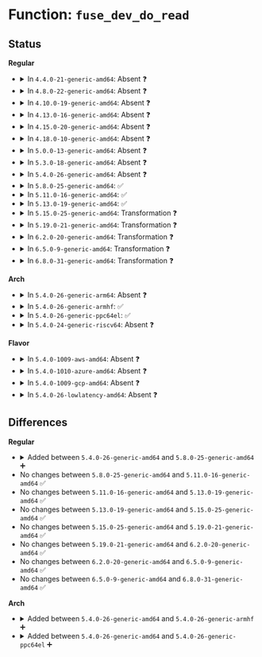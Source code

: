 # Function: <code>fuse_dev_do_read</code>

## Status
<b>Regular</b>
<ul>
<li>
<details>
<summary>In <code>4.4.0-21-generic-amd64</code>: Absent ❓</summary>

```json
{
  "name": "fuse_dev_do_read",
  "collision_type": "Unique Static",
  "inline_type": "Selective",
  "funcs": [
    {
      "addr": 18446744071582058560,
      "name": "fuse_dev_do_read",
      "external": false,
      "loc": "fs/fuse/dev.c:1241",
      "file": "fs/fuse/dev.c",
      "inline": "not declared, inlined",
      "caller_inline": [],
      "caller_func": [
        "fs/fuse/dev.c:fuse_dev_read",
        "fs/fuse/dev.c:fuse_dev_splice_read"
      ]
    }
  ],
  "symbols": [
    {
      "addr": 18446744071582058560,
      "name": "fuse_dev_do_read.isra.21.constprop.26",
      "section": ".text",
      "bind": "STB_LOCAL",
      "size": 1547
    }
  ]
}
```
</details>
</li>
<li>
<details>
<summary>In <code>4.8.0-22-generic-amd64</code>: Absent ❓</summary>

```json
{
  "name": "fuse_dev_do_read",
  "collision_type": "Unique Static",
  "inline_type": "Selective",
  "funcs": [
    {
      "addr": 18446744071582272528,
      "name": "fuse_dev_do_read",
      "external": false,
      "loc": "fs/fuse/dev.c:1216",
      "file": "fs/fuse/dev.c",
      "inline": "not declared, inlined",
      "caller_inline": [],
      "caller_func": [
        "fs/fuse/dev.c:fuse_dev_splice_read",
        "fs/fuse/dev.c:fuse_dev_read"
      ]
    }
  ],
  "symbols": [
    {
      "addr": 18446744071582272528,
      "name": "fuse_dev_do_read.isra.22.constprop.27",
      "section": ".text",
      "bind": "STB_LOCAL",
      "size": 1612
    }
  ]
}
```
</details>
</li>
<li>
<details>
<summary>In <code>4.10.0-19-generic-amd64</code>: Absent ❓</summary>

```json
{
  "name": "fuse_dev_do_read",
  "collision_type": "Unique Static",
  "inline_type": "Selective",
  "funcs": [
    {
      "addr": 18446744071582362096,
      "name": "fuse_dev_do_read",
      "external": false,
      "loc": "fs/fuse/dev.c:1219",
      "file": "fs/fuse/dev.c",
      "inline": "not declared, inlined",
      "caller_inline": [],
      "caller_func": [
        "fs/fuse/dev.c:fuse_dev_splice_read",
        "fs/fuse/dev.c:fuse_dev_read"
      ]
    }
  ],
  "symbols": [
    {
      "addr": 18446744071582362096,
      "name": "fuse_dev_do_read.isra.25.constprop.30",
      "section": ".text",
      "bind": "STB_LOCAL",
      "size": 1572
    }
  ]
}
```
</details>
</li>
<li>
<details>
<summary>In <code>4.13.0-16-generic-amd64</code>: Absent ❓</summary>

```json
{
  "name": "fuse_dev_do_read",
  "collision_type": "Unique Static",
  "inline_type": "Selective",
  "funcs": [
    {
      "addr": 18446744071582442976,
      "name": "fuse_dev_do_read",
      "external": false,
      "loc": "fs/fuse/dev.c:1218",
      "file": "fs/fuse/dev.c",
      "inline": "not declared, inlined",
      "caller_inline": [],
      "caller_func": [
        "fs/fuse/dev.c:fuse_dev_splice_read",
        "fs/fuse/dev.c:fuse_dev_read"
      ]
    }
  ],
  "symbols": [
    {
      "addr": 18446744071582442976,
      "name": "fuse_dev_do_read.isra.26",
      "section": ".text",
      "bind": "STB_LOCAL",
      "size": 2123
    }
  ]
}
```
</details>
</li>
<li>
<details>
<summary>In <code>4.15.0-20-generic-amd64</code>: Absent ❓</summary>

```json
{
  "name": "fuse_dev_do_read",
  "collision_type": "Unique Static",
  "inline_type": "Selective",
  "funcs": [
    {
      "addr": 18446744071582593536,
      "name": "fuse_dev_do_read",
      "external": false,
      "loc": "fs/fuse/dev.c:1218",
      "file": "fs/fuse/dev.c",
      "inline": "not declared, inlined",
      "caller_inline": [],
      "caller_func": [
        "fs/fuse/dev.c:fuse_dev_splice_read",
        "fs/fuse/dev.c:fuse_dev_read"
      ]
    }
  ],
  "symbols": [
    {
      "addr": 18446744071582593536,
      "name": "fuse_dev_do_read.isra.27",
      "section": ".text",
      "bind": "STB_LOCAL",
      "size": 2079
    }
  ]
}
```
</details>
</li>
<li>
<details>
<summary>In <code>4.18.0-10-generic-amd64</code>: Absent ❓</summary>

```json
{
  "name": "fuse_dev_do_read",
  "collision_type": "Unique Static",
  "inline_type": "Selective",
  "funcs": [
    {
      "addr": 18446744071582783968,
      "name": "fuse_dev_do_read",
      "external": false,
      "loc": "fs/fuse/dev.c:1231",
      "file": "fs/fuse/dev.c",
      "inline": "not declared, inlined",
      "caller_inline": [],
      "caller_func": [
        "fs/fuse/dev.c:fuse_dev_splice_read",
        "fs/fuse/dev.c:fuse_dev_read"
      ]
    }
  ],
  "symbols": [
    {
      "addr": 18446744071582783968,
      "name": "fuse_dev_do_read.isra.29",
      "section": ".text",
      "bind": "STB_LOCAL",
      "size": 2091
    }
  ]
}
```
</details>
</li>
<li>
<details>
<summary>In <code>5.0.0-13-generic-amd64</code>: Absent ❓</summary>

```json
{
  "name": "fuse_dev_do_read",
  "collision_type": "Unique Static",
  "inline_type": "Selective",
  "funcs": [
    {
      "addr": 18446744071582888352,
      "name": "fuse_dev_do_read",
      "external": false,
      "loc": "fs/fuse/dev.c:1284",
      "file": "fs/fuse/dev.c",
      "inline": "not declared, inlined",
      "caller_inline": [],
      "caller_func": [
        "fs/fuse/dev.c:fuse_dev_splice_read",
        "fs/fuse/dev.c:fuse_dev_read"
      ]
    }
  ],
  "symbols": [
    {
      "addr": 18446744071582888352,
      "name": "fuse_dev_do_read.isra.31",
      "section": ".text",
      "bind": "STB_LOCAL",
      "size": 2162
    }
  ]
}
```
</details>
</li>
<li>
<details>
<summary>In <code>5.3.0-18-generic-amd64</code>: Absent ❓</summary>

```json
{
  "name": "fuse_dev_do_read",
  "collision_type": "Unique Static",
  "inline_type": "Selective",
  "funcs": [
    {
      "addr": 18446744071583069728,
      "name": "fuse_dev_do_read",
      "external": false,
      "loc": "fs/fuse/dev.c:1308",
      "file": "fs/fuse/dev.c",
      "inline": "not declared, inlined",
      "caller_inline": [],
      "caller_func": [
        "fs/fuse/dev.c:fuse_dev_splice_read",
        "fs/fuse/dev.c:fuse_dev_read"
      ]
    }
  ],
  "symbols": [
    {
      "addr": 18446744071583069728,
      "name": "fuse_dev_do_read.isra.0",
      "section": ".text",
      "bind": "STB_LOCAL",
      "size": 2058
    }
  ]
}
```
</details>
</li>
<li>
<details>
<summary>In <code>5.4.0-26-generic-amd64</code>: Absent ❓</summary>

```json
{
  "name": "fuse_dev_do_read",
  "collision_type": "Unique Static",
  "inline_type": "Selective",
  "funcs": [
    {
      "addr": 18446744071583174704,
      "name": "fuse_dev_do_read",
      "external": false,
      "loc": "fs/fuse/dev.c:1176",
      "file": "fs/fuse/dev.c",
      "inline": "not declared, inlined",
      "caller_inline": [],
      "caller_func": [
        "fs/fuse/dev.c:fuse_dev_splice_read",
        "fs/fuse/dev.c:fuse_dev_read"
      ]
    }
  ],
  "symbols": [
    {
      "addr": 18446744071583174704,
      "name": "fuse_dev_do_read.isra.0",
      "section": ".text",
      "bind": "STB_LOCAL",
      "size": 1983
    }
  ]
}
```
</details>
</li>
<li>
<details>
<summary>In <code>5.8.0-25-generic-amd64</code>: ✅</summary>

```c
ssize_t fuse_dev_do_read(struct fuse_dev * fud, struct file * file, struct fuse_copy_state * cs, size_t nbytes)
```

```json
{
  "name": "fuse_dev_do_read",
  "collision_type": "Unique Static",
  "inline_type": "No",
  "funcs": [
    {
      "addr": 18446744071583498560,
      "name": "fuse_dev_do_read",
      "external": false,
      "loc": "fs/fuse/dev.c:1175",
      "file": "fs/fuse/dev.c",
      "inline": "seen, unknown",
      "caller_inline": [],
      "caller_func": [
        "fs/fuse/dev.c:fuse_dev_splice_read",
        "fs/fuse/dev.c:fuse_dev_read"
      ]
    }
  ],
  "symbols": [
    {
      "addr": 18446744071583498560,
      "name": "fuse_dev_do_read",
      "section": ".text",
      "bind": "STB_LOCAL",
      "size": 2202
    }
  ]
}
```
</details>
</li>
<li>
<details>
<summary>In <code>5.11.0-16-generic-amd64</code>: ✅</summary>

```c
ssize_t fuse_dev_do_read(struct fuse_dev * fud, struct file * file, struct fuse_copy_state * cs, size_t nbytes)
```

```json
{
  "name": "fuse_dev_do_read",
  "collision_type": "Unique Static",
  "inline_type": "No",
  "funcs": [
    {
      "addr": 18446744071583607360,
      "name": "fuse_dev_do_read",
      "external": false,
      "loc": "fs/fuse/dev.c:1196",
      "file": "fs/fuse/dev.c",
      "inline": "seen, unknown",
      "caller_inline": [],
      "caller_func": [
        "fs/fuse/dev.c:fuse_dev_splice_read",
        "fs/fuse/dev.c:fuse_dev_read"
      ]
    }
  ],
  "symbols": [
    {
      "addr": 18446744071583607360,
      "name": "fuse_dev_do_read",
      "section": ".text",
      "bind": "STB_LOCAL",
      "size": 2164
    }
  ]
}
```
</details>
</li>
<li>
<details>
<summary>In <code>5.13.0-19-generic-amd64</code>: ✅</summary>

```c
ssize_t fuse_dev_do_read(struct fuse_dev * fud, struct file * file, struct fuse_copy_state * cs, size_t nbytes)
```

```json
{
  "name": "fuse_dev_do_read",
  "collision_type": "Unique Static",
  "inline_type": "No",
  "funcs": [
    {
      "addr": 18446744071583632512,
      "name": "fuse_dev_do_read",
      "external": false,
      "loc": "fs/fuse/dev.c:1193",
      "file": "fs/fuse/dev.c",
      "inline": "seen, unknown",
      "caller_inline": [],
      "caller_func": [
        "fs/fuse/dev.c:fuse_dev_splice_read",
        "fs/fuse/dev.c:fuse_dev_read"
      ]
    }
  ],
  "symbols": [
    {
      "addr": 18446744071583632512,
      "name": "fuse_dev_do_read",
      "section": ".text",
      "bind": "STB_LOCAL",
      "size": 1700
    }
  ]
}
```
</details>
</li>
<li>
<details>
<summary>In <code>5.15.0-25-generic-amd64</code>: Transformation ❓</summary>

```c
ssize_t fuse_dev_do_read(struct fuse_dev * fud, struct file * file, struct fuse_copy_state * cs, size_t nbytes)
```

```json
{
  "name": "fuse_dev_do_read",
  "collision_type": "Unique Static",
  "inline_type": "No",
  "funcs": [
    {
      "addr": 0,
      "name": "fuse_dev_do_read",
      "external": false,
      "loc": "fs/fuse/dev.c:1209",
      "file": "fs/fuse/dev.c",
      "inline": "seen, unknown",
      "caller_inline": [],
      "caller_func": [
        "fs/fuse/dev.c:fuse_dev_splice_read",
        "fs/fuse/dev.c:fuse_dev_read"
      ]
    }
  ],
  "symbols": [
    {
      "addr": 18446744071583991568,
      "name": "fuse_dev_do_read",
      "section": ".text",
      "bind": "STB_LOCAL",
      "size": 1735
    },
    {
      "addr": 18446744071592288290,
      "name": "fuse_dev_do_read.cold",
      "section": ".text",
      "bind": "STB_LOCAL",
      "size": 40
    }
  ]
}
```
</details>
</li>
<li>
<details>
<summary>In <code>5.19.0-21-generic-amd64</code>: Transformation ❓</summary>

```c
ssize_t fuse_dev_do_read(struct fuse_dev * fud, struct file * file, struct fuse_copy_state * cs, size_t nbytes)
```

```json
{
  "name": "fuse_dev_do_read",
  "collision_type": "Unique Static",
  "inline_type": "No",
  "funcs": [
    {
      "addr": 0,
      "name": "fuse_dev_do_read",
      "external": false,
      "loc": "fs/fuse/dev.c:1201",
      "file": "fs/fuse/dev.c",
      "inline": "seen, unknown",
      "caller_inline": [],
      "caller_func": [
        "fs/fuse/dev.c:fuse_dev_splice_read",
        "fs/fuse/dev.c:fuse_dev_read"
      ]
    }
  ],
  "symbols": [
    {
      "addr": 18446744071584572784,
      "name": "fuse_dev_do_read",
      "section": ".text",
      "bind": "STB_LOCAL",
      "size": 1723
    },
    {
      "addr": 18446744071594070340,
      "name": "fuse_dev_do_read.cold",
      "section": ".text",
      "bind": "STB_LOCAL",
      "size": 42
    }
  ]
}
```
</details>
</li>
<li>
<details>
<summary>In <code>6.2.0-20-generic-amd64</code>: Transformation ❓</summary>

```c
ssize_t fuse_dev_do_read(struct fuse_dev * fud, struct file * file, struct fuse_copy_state * cs, size_t nbytes)
```

```json
{
  "name": "fuse_dev_do_read",
  "collision_type": "Unique Static",
  "inline_type": "No",
  "funcs": [
    {
      "addr": 0,
      "name": "fuse_dev_do_read",
      "external": false,
      "loc": "fs/fuse/dev.c:1202",
      "file": "fs/fuse/dev.c",
      "inline": "seen, unknown",
      "caller_inline": [],
      "caller_func": [
        "fs/fuse/dev.c:fuse_dev_splice_read",
        "fs/fuse/dev.c:fuse_dev_read"
      ]
    }
  ],
  "symbols": [
    {
      "addr": 18446744071585250624,
      "name": "fuse_dev_do_read",
      "section": ".text",
      "bind": "STB_LOCAL",
      "size": 1723
    },
    {
      "addr": 18446744071596090889,
      "name": "fuse_dev_do_read.cold",
      "section": ".text",
      "bind": "STB_LOCAL",
      "size": 42
    }
  ]
}
```
</details>
</li>
<li>
<details>
<summary>In <code>6.5.0-9-generic-amd64</code>: Transformation ❓</summary>

```c
ssize_t fuse_dev_do_read(struct fuse_dev * fud, struct file * file, struct fuse_copy_state * cs, size_t nbytes)
```

```json
{
  "name": "fuse_dev_do_read",
  "collision_type": "Unique Static",
  "inline_type": "No",
  "funcs": [
    {
      "addr": 0,
      "name": "fuse_dev_do_read",
      "external": false,
      "loc": "fs/fuse/dev.c:1204",
      "file": "fs/fuse/dev.c",
      "inline": "seen, unknown",
      "caller_inline": [],
      "caller_func": [
        "fs/fuse/dev.c:fuse_dev_splice_read",
        "fs/fuse/dev.c:fuse_dev_read"
      ]
    }
  ],
  "symbols": [
    {
      "addr": 18446744071585480368,
      "name": "fuse_dev_do_read",
      "section": ".text",
      "bind": "STB_LOCAL",
      "size": 1718
    },
    {
      "addr": 18446744071596614285,
      "name": "fuse_dev_do_read.cold",
      "section": ".text",
      "bind": "STB_LOCAL",
      "size": 42
    }
  ]
}
```
</details>
</li>
<li>
<details>
<summary>In <code>6.8.0-31-generic-amd64</code>: Transformation ❓</summary>

```c
ssize_t fuse_dev_do_read(struct fuse_dev * fud, struct file * file, struct fuse_copy_state * cs, size_t nbytes)
```

```json
{
  "name": "fuse_dev_do_read",
  "collision_type": "Unique Static",
  "inline_type": "No",
  "funcs": [
    {
      "addr": 0,
      "name": "fuse_dev_do_read",
      "external": false,
      "loc": "fs/fuse/dev.c:1204",
      "file": "fs/fuse/dev.c",
      "inline": "seen, unknown",
      "caller_inline": [],
      "caller_func": [
        "fs/fuse/dev.c:fuse_dev_splice_read",
        "fs/fuse/dev.c:fuse_dev_read"
      ]
    }
  ],
  "symbols": [
    {
      "addr": 18446744071585719616,
      "name": "fuse_dev_do_read",
      "section": ".text",
      "bind": "STB_LOCAL",
      "size": 1718
    },
    {
      "addr": 18446744071597520238,
      "name": "fuse_dev_do_read.cold",
      "section": ".text",
      "bind": "STB_LOCAL",
      "size": 42
    }
  ]
}
```
</details>
</li>
</ul>
<b>Arch</b>
<ul>
<li>
<details>
<summary>In <code>5.4.0-26-generic-arm64</code>: Absent ❓</summary>

```json
{
  "name": "fuse_dev_do_read",
  "collision_type": "Unique Static",
  "inline_type": "Selective",
  "funcs": [
    {
      "addr": 18446603336494890280,
      "name": "fuse_dev_do_read",
      "external": false,
      "loc": "fs/fuse/dev.c:1176",
      "file": "fs/fuse/dev.c",
      "inline": "not declared, inlined",
      "caller_inline": [],
      "caller_func": [
        "fs/fuse/dev.c:fuse_dev_splice_read",
        "fs/fuse/dev.c:fuse_dev_read"
      ]
    }
  ],
  "symbols": [
    {
      "addr": 18446603336494890280,
      "name": "fuse_dev_do_read.isra.0",
      "section": ".text",
      "bind": "STB_LOCAL",
      "size": 2176
    }
  ]
}
```
</details>
</li>
<li>
<details>
<summary>In <code>5.4.0-26-generic-armhf</code>: ✅</summary>

```c
ssize_t fuse_dev_do_read(struct fuse_dev * fud, struct file * file, struct fuse_copy_state * cs, size_t nbytes)
```

```json
{
  "name": "fuse_dev_do_read",
  "collision_type": "Unique Static",
  "inline_type": "No",
  "funcs": [
    {
      "addr": 3228304300,
      "name": "fuse_dev_do_read",
      "external": false,
      "loc": "fs/fuse/dev.c:1176",
      "file": "fs/fuse/dev.c",
      "inline": "seen, unknown",
      "caller_inline": [],
      "caller_func": [
        "fs/fuse/dev.c:fuse_dev_splice_read",
        "fs/fuse/dev.c:fuse_dev_read"
      ]
    }
  ],
  "symbols": [
    {
      "addr": 3228304300,
      "name": "fuse_dev_do_read",
      "section": ".text",
      "bind": "STB_LOCAL",
      "size": 2040
    }
  ]
}
```
</details>
</li>
<li>
<details>
<summary>In <code>5.4.0-26-generic-ppc64el</code>: ✅</summary>

```c
ssize_t fuse_dev_do_read(struct fuse_dev * fud, struct file * file, struct fuse_copy_state * cs, size_t nbytes)
```

```json
{
  "name": "fuse_dev_do_read",
  "collision_type": "Unique Static",
  "inline_type": "No",
  "funcs": [
    {
      "addr": 13835058055288752960,
      "name": "fuse_dev_do_read",
      "external": false,
      "loc": "fs/fuse/dev.c:1176",
      "file": "fs/fuse/dev.c",
      "inline": "seen, unknown",
      "caller_inline": [],
      "caller_func": [
        "fs/fuse/dev.c:fuse_dev_splice_read",
        "fs/fuse/dev.c:fuse_dev_read"
      ]
    }
  ],
  "symbols": [
    {
      "addr": 13835058055288752960,
      "name": "fuse_dev_do_read",
      "section": ".text",
      "bind": "STB_LOCAL",
      "size": 2664
    }
  ]
}
```
</details>
</li>
<li>
<details>
<summary>In <code>5.4.0-24-generic-riscv64</code>: Absent ❓</summary>

```json
{
  "name": "fuse_dev_do_read",
  "collision_type": "Unique Static",
  "inline_type": "Selective",
  "funcs": [
    {
      "addr": 18446743936274205160,
      "name": "fuse_dev_do_read",
      "external": false,
      "loc": "fs/fuse/dev.c:1176",
      "file": "fs/fuse/dev.c",
      "inline": "not declared, inlined",
      "caller_inline": [],
      "caller_func": [
        "fs/fuse/dev.c:fuse_dev_splice_read",
        "fs/fuse/dev.c:fuse_dev_read"
      ]
    }
  ],
  "symbols": [
    {
      "addr": 18446743936274205160,
      "name": "fuse_dev_do_read.constprop.0",
      "section": ".text",
      "bind": "STB_LOCAL",
      "size": 1996
    }
  ]
}
```
</details>
</li>
</ul>
<b>Flavor</b>
<ul>
<li>
<details>
<summary>In <code>5.4.0-1009-aws-amd64</code>: Absent ❓</summary>

```json
{
  "name": "fuse_dev_do_read",
  "collision_type": "Unique Static",
  "inline_type": "Selective",
  "funcs": [
    {
      "addr": 18446744071583143440,
      "name": "fuse_dev_do_read",
      "external": false,
      "loc": "fs/fuse/dev.c:1176",
      "file": "fs/fuse/dev.c",
      "inline": "not declared, inlined",
      "caller_inline": [],
      "caller_func": [
        "fs/fuse/dev.c:fuse_dev_splice_read",
        "fs/fuse/dev.c:fuse_dev_read"
      ]
    }
  ],
  "symbols": [
    {
      "addr": 18446744071583143440,
      "name": "fuse_dev_do_read.isra.0",
      "section": ".text",
      "bind": "STB_LOCAL",
      "size": 1983
    }
  ]
}
```
</details>
</li>
<li>
<details>
<summary>In <code>5.4.0-1010-azure-amd64</code>: Absent ❓</summary>

```json
{
  "name": "fuse_dev_do_read",
  "collision_type": "Unique Static",
  "inline_type": "Selective",
  "funcs": [
    {
      "addr": 18446744071583080592,
      "name": "fuse_dev_do_read",
      "external": false,
      "loc": "fs/fuse/dev.c:1176",
      "file": "fs/fuse/dev.c",
      "inline": "not declared, inlined",
      "caller_inline": [],
      "caller_func": [
        "fs/fuse/dev.c:fuse_dev_splice_read",
        "fs/fuse/dev.c:fuse_dev_read"
      ]
    }
  ],
  "symbols": [
    {
      "addr": 18446744071583080592,
      "name": "fuse_dev_do_read.isra.0",
      "section": ".text",
      "bind": "STB_LOCAL",
      "size": 1983
    }
  ]
}
```
</details>
</li>
<li>
<details>
<summary>In <code>5.4.0-1009-gcp-amd64</code>: Absent ❓</summary>

```json
{
  "name": "fuse_dev_do_read",
  "collision_type": "Unique Static",
  "inline_type": "Selective",
  "funcs": [
    {
      "addr": 18446744071583127472,
      "name": "fuse_dev_do_read",
      "external": false,
      "loc": "fs/fuse/dev.c:1176",
      "file": "fs/fuse/dev.c",
      "inline": "not declared, inlined",
      "caller_inline": [],
      "caller_func": [
        "fs/fuse/dev.c:fuse_dev_splice_read",
        "fs/fuse/dev.c:fuse_dev_read"
      ]
    }
  ],
  "symbols": [
    {
      "addr": 18446744071583127472,
      "name": "fuse_dev_do_read.isra.0",
      "section": ".text",
      "bind": "STB_LOCAL",
      "size": 1983
    }
  ]
}
```
</details>
</li>
<li>
<details>
<summary>In <code>5.4.0-26-lowlatency-amd64</code>: Absent ❓</summary>

```json
{
  "name": "fuse_dev_do_read",
  "collision_type": "Unique Static",
  "inline_type": "Selective",
  "funcs": [
    {
      "addr": 18446744071583221088,
      "name": "fuse_dev_do_read",
      "external": false,
      "loc": "fs/fuse/dev.c:1176",
      "file": "fs/fuse/dev.c",
      "inline": "not declared, inlined",
      "caller_inline": [],
      "caller_func": [
        "fs/fuse/dev.c:fuse_dev_splice_read",
        "fs/fuse/dev.c:fuse_dev_read"
      ]
    }
  ],
  "symbols": [
    {
      "addr": 18446744071583221088,
      "name": "fuse_dev_do_read.isra.0",
      "section": ".text",
      "bind": "STB_LOCAL",
      "size": 1903
    }
  ]
}
```
</details>
</li>
</ul>

## Differences
<b>Regular</b>
<ul>
<li>
<details>
<summary>Added between <code>5.4.0-26-generic-amd64</code> and <code>5.8.0-25-generic-amd64</code> ➕</summary>

```c
ssize_t fuse_dev_do_read(struct fuse_dev * fud, struct file * file, struct fuse_copy_state * cs, size_t nbytes)
```
</details>
</li>
<li>
No changes between <code>5.8.0-25-generic-amd64</code> and <code>5.11.0-16-generic-amd64</code> ✅
</li>
<li>
No changes between <code>5.11.0-16-generic-amd64</code> and <code>5.13.0-19-generic-amd64</code> ✅
</li>
<li>
No changes between <code>5.13.0-19-generic-amd64</code> and <code>5.15.0-25-generic-amd64</code> ✅
</li>
<li>
No changes between <code>5.15.0-25-generic-amd64</code> and <code>5.19.0-21-generic-amd64</code> ✅
</li>
<li>
No changes between <code>5.19.0-21-generic-amd64</code> and <code>6.2.0-20-generic-amd64</code> ✅
</li>
<li>
No changes between <code>6.2.0-20-generic-amd64</code> and <code>6.5.0-9-generic-amd64</code> ✅
</li>
<li>
No changes between <code>6.5.0-9-generic-amd64</code> and <code>6.8.0-31-generic-amd64</code> ✅
</li>
</ul>
<b>Arch</b>
<ul>
<li>
<details>
<summary>Added between <code>5.4.0-26-generic-amd64</code> and <code>5.4.0-26-generic-armhf</code> ➕</summary>

```c
ssize_t fuse_dev_do_read(struct fuse_dev * fud, struct file * file, struct fuse_copy_state * cs, size_t nbytes)
```
</details>
</li>
<li>
<details>
<summary>Added between <code>5.4.0-26-generic-amd64</code> and <code>5.4.0-26-generic-ppc64el</code> ➕</summary>

```c
ssize_t fuse_dev_do_read(struct fuse_dev * fud, struct file * file, struct fuse_copy_state * cs, size_t nbytes)
```
</details>
</li>
</ul>
